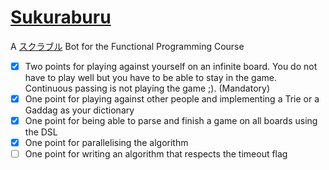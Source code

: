 # [Sukuraburu](https://github.com/AceMouse/Sukuraburu)
A [スクラブル](https://ja.wikipedia.org/wiki/%E3%82%B9%E3%82%AF%E3%83%A9%E3%83%96%E3%83%AB) Bot for the Functional Programming Course

- [x] Two points for playing against yourself on an infinite board. You do not have to play well but you have
      to be able to stay in the game. Continuous passing is not playing the game ;). (Mandatory)
- [x] One point for playing against other people and implementing a Trie or a Gaddag as your dictionary
- [x] One point for being able to parse and finish a game on all boards using the DSL
- [x] One point for parallelising the algorithm
- [ ] One point for writing an algorithm that respects the timeout flag

